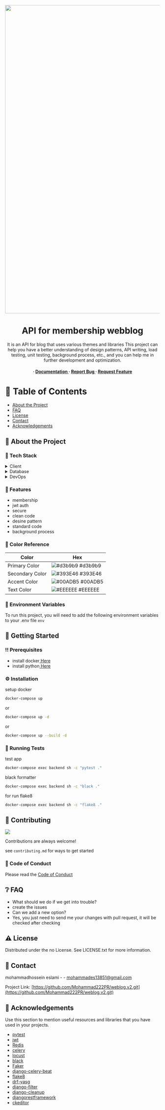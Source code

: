 <div align='center'>

<img src=https://image.pngaaa.com/387/4169387-middle.png width=1000 height=1000 />

<h1>API for membership webblog</h1>
<p>It is an API for blog that uses various themes and libraries This project can help you have a better understanding of design patterns, API writing, load testing, unit testing, background process, etc., and you can help me in further development and optimization.</p>

<h4> <span> · </span> <a href="https://github.com/Mohammad222PR/weblog.v2/blob/master/README.md"> Documentation </a> <span> · </span> <a href="https://github.com/Mohammad222PR/weblog.v2/issues"> Report Bug </a> <span> · </span> <a href="https://github.com/Mohammad222PR/weblog.v2/issues"> Request Feature </a> </h4>


</div>

# :notebook_with_decorative_cover: Table of Contents

- [About the Project](#star2-about-the-project)
- [FAQ](#grey_question-faq)
- [License](#warning-license)
- [Contact](#handshake-contact)
- [Acknowledgements](#gem-acknowledgements)


## :star2: About the Project
### :space_invader: Tech Stack
<details> <summary>Client</summary> <ul>
<li><a href="https://www.djangoproject.com/">Django</a></li>
<li><a href="https://docs.celeryq.dev/en/stable/index.html">celery</a></li>
<li><a href="https://www.python.org/">python</a></li>
</ul> </details>
<details> <summary>Database</summary> <ul>
<li><a href="">sqlite3</a></li>
<li><a href="">redis</a></li>
</ul> </details>
<details> <summary>DevOps</summary> <ul>
<li><a href="">Docker</a></li>
<li><a href="">Nginx</a></li>
<li><a href="">Guincorn</a></li>
<li><a href="">Github Action</a></li>
</ul> </details>

### :dart: Features
- membership
- jwt auth
- secure
- clean code
- desine pattern
- standard code
- background process


### :art: Color Reference
| Color | Hex |
| --------------- | ---------------------------------------------------------------- |
| Primary Color | ![#d3b9b9](https://via.placeholder.com/10/d3b9b9?text=+) #d3b9b9 |
| Secondary Color | ![#393E46](https://via.placeholder.com/10/393E46?text=+) #393E46 |
| Accent Color | ![#00ADB5](https://via.placeholder.com/10/00ADB5?text=+) #00ADB5 |
| Text Color | ![#EEEEEE](https://via.placeholder.com/10/EEEEEE?text=+) #EEEEEE |

### :key: Environment Variables
To run this project, you will need to add the following environment variables to your .env file
`env`



## :toolbox: Getting Started

### :bangbang: Prerequisites

- install docker<a href="https://www.bing.com/ck/a?!&&p=14926b22282458a5JmltdHM9MTcwNDkzMTIwMCZpZ3VpZD0zNWFiOGNkZC0xNTdjLTY0ZWQtMWFhNy05ZTAzMTRhZTY1YzcmaW5zaWQ9NTE2MA&ptn=3&ver=2&hsh=3&fclid=35ab8cdd-157c-64ed-1aa7-9e0314ae65c7&psq=docker+install&u=a1aHR0cHM6Ly9kb2NzLmRvY2tlci5jb20vZW5naW5lL2luc3RhbGwv&ntb=1"> Here</a>
- install python<a href="https://peps.python.org/pep-0664/"> Here</a>


### :gear: Installation

setup docker
```bash
docker-compose up
```
or
```bash
docker-compose up -d
```
or
```bash
docker-compose up --build -d
```


### :test_tube: Running Tests

test app
```bash
docker-compose exec backend sh -c "pytest ."
```
black formatter
```bash
docker-compose exec backend sh -c "black ."
```
for run flake8
```bash
docker-compose exec backend sh -c "flake8 ."
```


## :wave: Contributing

<a href="https://github.com/Mohammad222PR/weblog.v2.git/graphs/contributors"> <img src="https://contrib.rocks/image?repo=Louis3797/awesome-readme-template" /> </a>

Contributions are always welcome!

see `contributing.md` for ways to get started

### :scroll: Code of Conduct

Please read the [Code of Conduct](https://github.com/Mohammad222PR/weblog.v2.git/blob/master/CODE_OF_CONDUCT.md)

## :grey_question: FAQ

- What should we do if we get into trouble?
- create the issues
- Can we add a new option?
- Yes, you just need to send me your changes with pull request, it will be checked after checking


## :warning: License

Distributed under the no License. See LICENSE.txt for more information.

## :handshake: Contact

mohammadhossein eslami - - mohammades13851@gmail.com

Project Link: [https://github.com/Mohammad222PR/weblog.v2.git](https://github.com/Mohammad222PR/weblog.v2.git)

## :gem: Acknowledgements

Use this section to mention useful resources and libraries that you have used in your projects.

- [pytest]()
- [jwt]()
- [Redis]()
- [celery]()
- [locust]()
- [black]()
- [Faker]()
- [django-celery-beat]()
- [flake8]()
- [drf-yasg]()
- [django-filter]()
- [django-cleanup]()
- [djangorestframework]()
- [ckeditor]()
